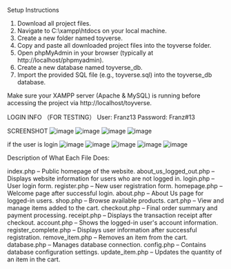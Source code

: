 Setup Instructions
1. Download all project files.
2. Navigate to C:\xampp\htdocs on your local machine.
3. Create a new folder named toyverse.
4. Copy and paste all downloaded project files into the toyverse folder.
5. Open phpMyAdmin in your browser (typically at http://localhost/phpmyadmin).
6. Create a new database named toyverse_db.
7. Import the provided SQL file (e.g., toyverse.sql) into the toyverse_db database.

Make sure your XAMPP server (Apache & MySQL) is running before accessing the project via http://localhost/toyverse.

LOGIN INFO （FOR TESTING）
User: Franz13 Password: Franz#13

SCREENSHOT
![image](https://github.com/user-attachments/assets/03e97ec3-7784-4eb0-84e4-51a1a908cbfe)
![image](https://github.com/user-attachments/assets/9b06ae28-e56c-43b9-9a29-b9a8895cea61)
![image](https://github.com/user-attachments/assets/bfc7c5dd-4d1f-4953-975c-a7a17f8125a4)
![image](https://github.com/user-attachments/assets/45a96887-a397-46bc-92fb-d0f3424204d0)

if the user is login
![image](https://github.com/user-attachments/assets/3d1c9e97-c02e-43ae-b493-825de969b43d)
![image](https://github.com/user-attachments/assets/9bc6cbc5-ecbb-412b-a860-cc4248913786)
![image](https://github.com/user-attachments/assets/162f02b7-0f35-4e54-846f-efc6bc342bc9)
![image](https://github.com/user-attachments/assets/3e4f83d7-67b6-4d8b-9585-cd43391cd09e)
![image](https://github.com/user-attachments/assets/f6e3364b-e97c-458d-aee9-e7314323bc23)

Description of What Each File Does:

index.php – Public homepage of the website.
about_us_logged_out.php – Displays website information for users who are not logged in.
login.php – User login form.
register.php – New user registration form.
homepage.php – Welcome page after successful login.
about.php – About Us page for logged-in users.
shop.php – Browse available products.
cart.php – View and manage items added to the cart.
checkout.php – Final order summary and payment processing.
receipt.php – Displays the transaction receipt after checkout.
account.php – Shows the logged-in user's account information.
register_complete.php – Displays user information after successful registration.
remove_item.php – Removes an item from the cart.
database.php – Manages database connection.
config.php – Contains database configuration settings.
update_item.php – Updates the quantity of an item in the cart.










